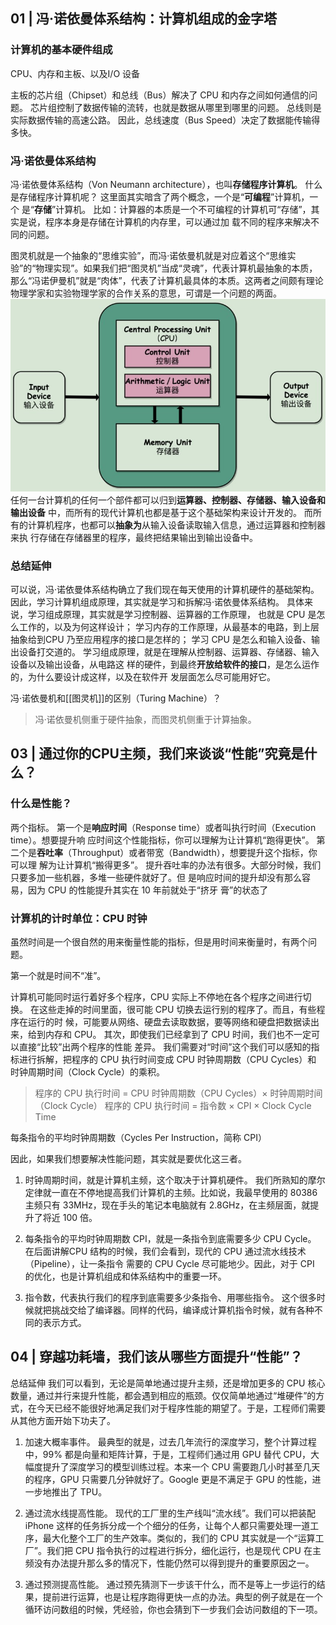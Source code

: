 ## 01 | 冯·诺依曼体系结构：计算机组成的金字塔

### 计算机的基本硬件组成

CPU、内存和主板、以及I/O 设备

主板的芯片组（Chipset）和总线（Bus）解决了 CPU 和内存之间如何通信的问题。
芯片组控制了数据传输的流转，也就是数据从哪里到哪里的问题。
总线则是实际数据传输的高速公路。
因此，总线速度（Bus Speed）决定了数据能传输得多快。

### 冯·诺依曼体系结构
冯·诺依曼体系结构（Von Neumann  architecture），也叫**存储程序计算机**。
什么是存储程序计算机呢？
这里面其实暗含了两个概念，一个是“**可编程**”计算机，一个 是“**存储**”计算机。
比如：计算器的本质是一个不可编程的计算机可“存储”，其实是说，程序本身是存储在计算机的内存里，可以通过加
载不同的程序来解决不同的问题。

图灵机就是一个抽象的“思维实验”，而冯·诺依曼机就是对应着这个“思维实验”的“物理实现”。如果我们把“图灵机”当成“灵魂”，代表计算机最抽象的本质，那么“冯诺伊曼机”就是“肉体”，代表了计算机最具体的本质。这两者之间颇有理论物理学家和实验物理学家的合作关系的意思，可谓是一个问题的两面。
![](https://raw.githubusercontent.com/Plainchii/myimg/main/f1.jpg)
任何一台计算机的任何一个部件都可以归到**运算器、控制器、存储器、输入设备和输出设备**
中，而所有的现代计算机也都是基于这个基础架构来设计开发的。
而所有的计算机程序，也都可以**抽象为**从输入设备读取输入信息，通过运算器和控制器来执
行存储在存储器里的程序，最终把结果输出到输出设备中。


### 总结延伸
可以说，冯·诺依曼体系结构确立了我们现在每天使用的计算机硬件的基础架构。
因此，学习计算机组成原理，其实就是学习和拆解冯·诺依曼体系结构。
具体来说，学习组成原理，其实就是学习控制器、运算器的工作原理，
也就是 CPU 是怎么工作的，以及为何这样设计；
学习内存的工作原理，从最基本的电路，到上层抽象给到CPU 乃至应用程序的接口是怎样的；
学习 CPU 是怎么和输入设备、输出设备打交道的。
学习组成原理，就是在理解从控制器、运算器、存储器、输入设备以及输出设备，从电路这
样的硬件，到最终**开放给软件的接口**，是怎么运作的，为什么要设计成这样，以及在软件开
发层面怎么尽可能用好它。


冯·诺依曼机和[[图灵机]]的区别（Turing Machine）？
> 冯·诺依曼机侧重于硬件抽象，而图灵机侧重于计算抽象。

## 03 | 通过你的CPU主频，我们来谈谈“性能”究竟是什么？

### 什么是性能？
两个指标。
第一个是**响应时间**（Response time）或者叫执行时间（Execution time）。想要提升响
应时间这个性能指标，你可以理解为让计算机“跑得更快”。
第二个是**吞吐率**（Throughput）或者带宽（Bandwidth），想要提升这个指标，你可以理
解为让计算机“搬得更多”。
提升吞吐率的办法有很多。大部分时候，我们只要多加一些机器，多堆一些硬件就好了。但
是响应时间的提升却没有那么容易，因为 CPU 的性能提升其实在 10 年前就处于“挤牙
膏”的状态了


### 计算机的计时单位：CPU 时钟
虽然时间是一个很自然的用来衡量性能的指标，但是用时间来衡量时，有两个问题。

第一个就是时间不“准”。

计算机可能同时运行着好多个程序，CPU 实际上不停地在各个程序之间进行切换。
在这些走掉的时间里面，很可能 CPU 切换去运行别的程序了。而且，有些程序在运行的时
候，可能要从网络、硬盘去读取数据，要等网络和硬盘把数据读出来，给到内存和 CPU。
其次，即使我们已经拿到了 CPU 时间，我们也不一定可以直接“比较”出两个程序的性能
差异。
我们需要对“时间”这个我们可以感知的指标进行拆解，把程序的 CPU 执行时间变成 CPU
时钟周期数（CPU Cycles）和 时钟周期时间（Clock Cycle）的乘积。


> 程序的 CPU 执行时间 = CPU 时钟周期数（CPU Cycles）× 时钟周期时间（Clock Cycle）
> 程序的 CPU 执行时间 = 指令数 × CPI × Clock Cycle Time

每条指令的平均时钟周期数（Cycles Per Instruction，简称 CPI）


因此，如果我们想要解决性能问题，其实就是要优化这三者。

1. 时钟周期时间，就是计算机主频，这个取决于计算机硬件。
我们所熟知的摩尔定律就一直在不停地提高我们计算机的主频。比如说，我最早使用的 80386 主频只有 33MHz，现在手头的笔记本电脑就有 2.8GHz，在主频层面，就提升了将近 100 倍。

2. 每条指令的平均时钟周期数 CPI，就是一条指令到底需要多少 CPU Cycle。
在后面讲解CPU 结构的时候，我们会看到，现代的 CPU 通过流水线技术（Pipeline），让一条指令
需要的 CPU Cycle 尽可能地少。因此，对于 CPI 的优化，也是计算机组成和体系结构中的重要一环。

3. 指令数，代表执行我们的程序到底需要多少条指令、用哪些指令。
这个很多时候就把挑战交给了编译器。同样的代码，编译成计算机指令时候，就有各种不同的表示方式。


## 04 | 穿越功耗墙，我们该从哪些方面提升“性能”？
总结延伸
我们可以看到，无论是简单地通过提升主频，还是增加更多的 CPU 核心数量，通过并行来提升性能，都会遇到相应的瓶颈。仅仅简单地通过“堆硬件”的方式，在今天已经不能很好地满足我们对于程序性能的期望了。于是，工程师们需要从其他方面开始下功夫了。

1. 加速大概率事件。
最典型的就是，过去几年流行的深度学习，整个计算过程中，99% 都是向量和矩阵计算，于是，工程师们通过用 GPU 替代 CPU，大幅度提升了深度学习的模型训练过程。本来一个 CPU 需要跑几小时甚至几天的程序，GPU 只需要几分钟就好了。Google 更是不满足于 GPU 的性能，进一步地推出了 TPU。

2. 通过流水线提高性能。
现代的工厂里的生产线叫“流水线”。我们可以把装配 iPhone 这样的任务拆分成一个个细分的任务，让每个人都只需要处理一道工序，最大化整个工厂的生产效率。类似的，我们的 CPU 其实就是一个“运算工厂”。我们把 CPU 指令执行的过程进行拆分，细化运行，也是现代 CPU 在主频没有办法提升那么多的情况下，性能仍然可以得到提升的重要原因之一。

3. 通过预测提高性能。
通过预先猜测下一步该干什么，而不是等上一步运行的结果，提前进行运算，也是让程序跑得更快一点的办法。典型的例子就是在一个循环访问数组的时候，凭经验，你也会猜到下一步我们会访问数组的下一项。
